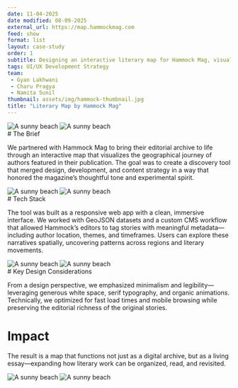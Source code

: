 ```yaml
---
date: 11-04-2025
date modified: 08-09-2025
external_url: https://map.hammockmag.com
feed: show
format: list
layout: case-study
order: 1
subtitle: Designing an interactive literary map for Hammock Mag, visualizing authors' geographies with data-rich storytelling.
tags: UI/UX Development Strategy
team:
 - Gyan Lakhwani
 - Charu Pragya
 - Namita Sunil
thumbnail: assets/img/hammock-thumbnail.jpg
title: "Literary Map by Hammock Mag"
---
```


<div class="img-grid">
<img src="../assets/img/hammock_logo.png" alt="A sunny beach">
<img src="../assets/img/hammock_laptop.png" alt="A sunny beach">
</div>
# The Brief

We partnered with Hammock Mag to bring their editorial archive to life through an interactive map that visualizes the geographical journey of authors featured in their publication. The goal was to create a discovery tool that merged design, development, and content strategy in a way that honored the magazine’s thoughtful tone and experimental spirit.

<div class="img-grid">
<img src="../assets/img/hammock_intro.png" alt="A sunny beach">
<img src="../assets/img/hammock_icons.png" alt="A sunny beach">
</div>
# Tech Stack

The tool was built as a responsive web app with a clean, immersive interface. We worked with GeoJSON datasets and a custom CMS workflow that allowed Hammock’s editors to tag stories with meaningful metadata—including author location, themes, and timeframes. Users can explore these narratives spatially, uncovering patterns across regions and literary movements.

<div class="img-grid">
<img src="../assets/img/hammock_paper.png" alt="A sunny beach">
<img src="../assets/img/hammock-phone-1.png" alt="A sunny beach">
</div>
# Key Design Considerations

From a design perspective, we emphasized minimalism and legibility—leveraging generous white space, serif typography, and organic animations. Technically, we optimized for fast load times and mobile browsing while preserving the editorial richness of the original stories.

# Impact

The result is a map that functions not just as a digital archive, but as a living essay—expanding how literary work can be organized, read, and revisited.

<div class="img-grid">
<img src="../assets/img/hammock-text.png" alt="A sunny beach">
<img src="../assets/img/hammock-poster.png" alt="A sunny beach">
</div>
